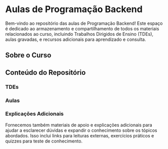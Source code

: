 # Aulas de Programação Backend

Bem-vindo ao repositório das aulas de Programação Backend! Este espaço é dedicado ao armazenamento e compartilhamento de todos os materiais relacionados ao curso, incluindo Trabalhos Dirigidos de Ensino (TDEs), aulas gravadas, e recursos adicionais para aprendizado e consulta.

## Sobre o Curso


## Conteúdo do Repositório

### TDEs

### Aulas


### Explicações Adicionais

Fornecemos também materiais de apoio e explicações adicionais para ajudar a esclarecer dúvidas e expandir o conhecimento sobre os tópicos abordados. Isso inclui links para leituras externas, exercícios práticos e quizzes para teste de conhecimento.

